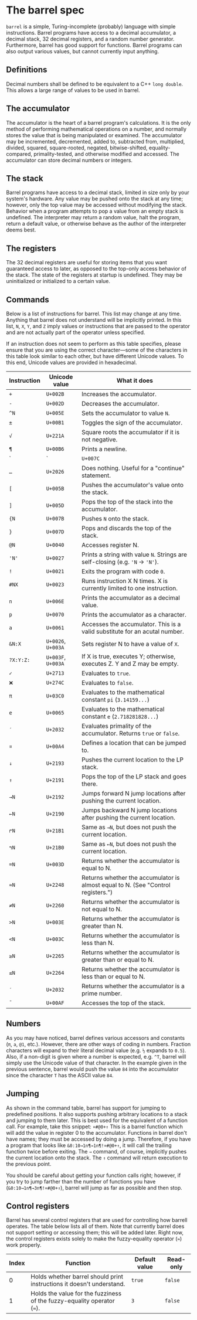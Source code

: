 # The barrel spec
`barrel` is a simple, Turing-incomplete (probably) language with simple instructions. Barrel programs have access to a decimal accumulator, a decimal stack, 32 decimal registers, and a random number generator. Furthermore, barrel has good support for functions. Barrel programs can also output various values, but cannot currently input anything.

## Definitions
Decimal numbers shall be defined to be equivalent to a C++ `long double`. This allows a large range of values to be used in barrel.

## The accumulator
The accumulator is the heart of a barrel program's calculations. It is the only method of performing mathematical operations on a number, and normally stores the value that is being manipulated or examined. The accumulator may be incremented, decremented, added to, subtracted from, multiplied, divided, squared, square-rooted, negated, bitwise-shifted, equality-compared, primality-tested, and otherwise modified and accessed. The accumulator can store decimal numbers or integers.

## The stack
Barrel programs have access to a decimal stack, limited in size only by your system's hardware. Any value may be pushed onto the stack at any time; however, only the top value may be accessed without modifying the stack. Behavior when a program attempts to pop a value from an empty stack is undefined. The interpreter may return a random value, halt the program, return a default value, or otherwise behave as the author of the interpreter deems best.

## The registers
The 32 decimal registers are useful for storing items that you want guaranteed access to later, as opposed to the top-only access behavior of the stack. The state of the registers at startup is undefined. They may be uninitialized or initialized to a certain value.

## Commands
Below is a list of instructions for barrel. This list may change at any time. Anything that barrel does not understand will be implicitly printed. In this list, `N`, `X`, `Y`, and `Z` imply values or instructions that are passed to the operator and are not actually part of the operator unless specified.

If an instruction does not seem to perform as this table specifies, please ensure that you are using the correct character—some of the characters in this table look similar to each other, but have different Unicode values. To this end, Unicode values are provided in hexadecimal.

|Instruction|Unicode value     |What it does                                                                    |
|-----------|------------------|--------------------------------------------------------------------------------|
|`+`        |`U+002B`          |Increases the accumulator.                                                      |
|`-`        |`U+002D`          |Decreases the accumulator.                                                      |
|`^N`       |`U+005E`          |Sets the accumulator to value `N`.                                              |
|`±`        |`U+00B1`          |Toggles the sign of the accumulator.                                            |
|`√`        |`U+221A`          |Square roots the accumulator if it is not negative.                             |
|`¶`        |`U+00B6`          |Prints a newline.                                                               |
|`|`        |`U+007C`          |Sets the accumulator to a random integer value.                                 |
|`…`        |`U+2026`          |Does nothing. Useful for a "continue" statement.                                |
|`[`        |`U+005B`          |Pushes the accumulator's value onto the stack.                                  |
|`]`        |`U+005D`          |Pops the top of the stack into the accumulator.                                 |
|`{N`       |`U+007B`          |Pushes `N` onto the stack.                                                      |
|`}`        |`U+007D`          |Pops and discards the top of the stack.                                         |
|`@N`       |`U+0040`          |Accesses register N.                                                            |
|`'N'`      |`U+0027`          |Prints a string with value `N`. Strings are self-closing (e.g. `'N` -> `'N'`).  |
|`!`        |`U+0021`          |Exits the program with code `0`.                                                |
|`#NX`      |`U+0023`          |Runs instruction X N times. X is currently limited to one instruction.          |
|`n`        |`U+006E`          |Prints the accumulator as a decimal value.                                      |
|`p`        |`U+0070`          |Prints the accumulator as a character.                                          |
|`a`        |`U+0061`          |Accesses the accumulator. This is a valid substitute for an acutal number.      |
|`&N:X`     |`U+0026`, `U+003A`|Sets register N to have a value of `X`.                                         |
|`?X:Y:Z:`  |`U+003F`, `U+003A`|If X is true, executes Y; otherwise, executes Z. Y and Z may be empty.          |
|`✓`        |`U+2713`          |Evaluates to `true`.                                                            |
|`❌`        |`U+274C`          |Evaluates to `false`.                                                           |
|`π`        |`U+03C0`          |Evaluates to the mathematical constant `pi` (`3.14159...`)                      |
|`e`        |`U+0065`          |Evaluates to the mathematical constant `e` (`2.718281828...`)                   |
|`′`        |`U+2032`          |Evaluates primality of the accumulator. Returns `true` or `false`.              |
|`¤`        |`U+00A4`          |Defines a location that can be jumped to.                                       |
|`↓`        |`U+2193`          |Pushes the current location to the LP stack.                                    |
|`↑`        |`U+2191`          |Pops the top of the LP stack and goes there.                                    |
|`→N`       |`U+2192`          |Jumps forward N jump locations after pushing the current location.              |
|`←N`       |`U+2190`          |Jumps backward N jump locations after pushing the current location.             |
|`↱N`       |`U+21B1`          |Same as `→N`, but does not push the current location.                           |
|`↰N`       |`U+21B0`          |Same as `←N`, but does not push the current location.                           |
|`=N`       |`U+003D`          |Returns whether the accumulator is equal to N.                                  |
|`≈N`       |`U+2248`          |Returns whether the accumulator is almost equal to N. (See "Control registers.")|
|`≠N`       |`U+2260`          |Returns whether the accumulator is not equal to N.                              |
|`>N`       |`U+003E`          |Returns whether the accumulator is greater than N.                              |
|`<N`       |`U+003C`          |Returns whether the accumulator is less than N.                                 |
|`≥N`       |`U+2265`          |Returns whether the accumulator is greater than or equal to N.                  |
|`≤N`       |`U+2264`          |Returns whether the accumulator is less than or equal to N.                     |
|`′`        |`U+2032`          |Returns whether the accumulator is a prime number.                              |
|`¯`        |`U+00AF`          |Accesses the top of the stack.                                                  |

## Numbers
As you may have noticed, barrel defines various accessors and constants (`π`, `a`, `@1`, etc.). However, there are other ways of coding in numbers. Fraction characters will expand to their literal decimal value (e.g. `½` expands to `0.5`). Also, if a non-digit is given where a number is expected, e.g. `^T`, barrel will simply use the Unicode value of that character. In the example given in the previous sentence, barrel would push the value `84` into the accumulator since the character `T` has the ASCII value `84`.

## Jumping
As shown in the command table, barrel has support for jumping to predefined positions. It also supports pushing arbitrary locations to a stack and jumping to them later. This is best used for the equivalent of a function call. For example, take this snippet: `¤#@0+↑` This is a barrel function which will add the value in register 0 to the accumulator. Functions in barrel don't have names; they must be accessed by doing a jump. Therefore, if you have a program that looks like `&0:10→1n¶→1n¶!¤#@0+↑`, it will call the trailing function twice before exiting. The `→` command, of course, implicitly pushes the current location onto the stack. The `↑` command will return execution to the previous point.

You should be careful about getting your function calls right; however, if you try to jump farther than the number of functions you have (`&0:10→1n¶→3n¶!¤#@0+↑`), barrel will jump as far as possible and then stop.

## Control registers
Barrel has several control registers that are used for controlling how barrell operates. The table below lists all of them. Note that currently barrel does not support setting or accessing them; this will be added later. Right now, the control registers exists solely to make the fuzzy-equality operator (`≈`) work properly.

|Index|Function                                                               |Default value|Read-only|
|-----|-----------------------------------------------------------------------|-------------|---------|
|0    |Holds whether barrel should print instructions it doesn't understand.  |`true`       |`false`  |
|1    |Holds the value for the fuzziness of the fuzzy-equality operator (`≈`).|`3`          |`false`  |
